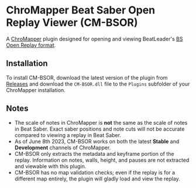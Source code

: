 # ChroMapper Beat Saber Open Replay Viewer (CM-BSOR)

A [ChroMapper](https://github.com/Caeden117/ChroMapper) plugin designed for opening and viewing BeatLeader's [BS Open Replay format](https://github.com/BeatLeader/BS-Open-Replay).

## Installation

To install CM-BSOR, download the latest version of the plugin from [Releases](https://github.com/Caeden117/CM-BSOR/releases) and download the `CM-BSOR.dll` file to the `Plugins` subfolder of your ChroMapper installation.

## Notes

- The scale of notes in ChroMapper is **not** the same as the scale of notes in Beat Saber. Exact saber positions and note cuts will not be accurate compared to viewing a replay in Beat Saber.
- As of June 8th 2023, CM-BSOR works on both the latest **Stable** and **Development** channels of ChroMapper.
- CM-BSOR only extracts the metadata and keyframe portion of the replay. Information on notes, walls, height, and pauses are not extracted and viewable with this plugin.
- CM-BSOR has no map validation checks; even if the replay is for a different map entirely, the plugin will gladly load and view the replay.